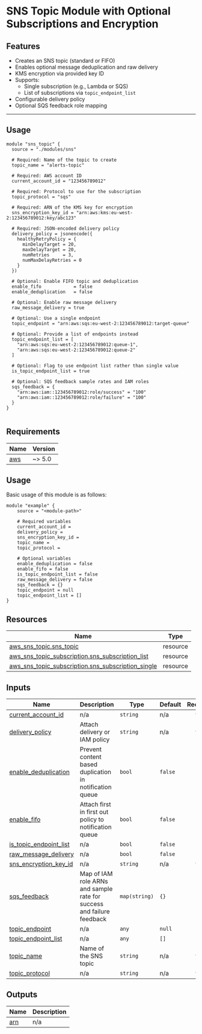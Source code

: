 # SNS Topic Module with Optional Subscriptions and Encryption

## Features

- Creates an SNS topic (standard or FIFO)
- Enables optional message deduplication and raw delivery
- KMS encryption via provided key ID
- Supports:
  - Single subscription (e.g., Lambda or SQS)
  - List of subscriptions via `topic_endpoint_list`
- Configurable delivery policy
- Optional SQS feedback role mapping

---

## Usage

```hcl
module "sns_topic" {
  source = "./modules/sns"

  # Required: Name of the topic to create
  topic_name = "alerts-topic"

  # Required: AWS account ID
  current_account_id = "123456789012"

  # Required: Protocol to use for the subscription
  topic_protocol = "sqs"

  # Required: ARN of the KMS key for encryption
  sns_encryption_key_id = "arn:aws:kms:eu-west-2:123456789012:key/abc123"

  # Required: JSON-encoded delivery policy
  delivery_policy = jsonencode({
    healthyRetryPolicy = {
      minDelayTarget = 20,
      maxDelayTarget = 20,
      numRetries     = 3,
      numMaxDelayRetries = 0
    }
  })

  # Optional: Enable FIFO topic and deduplication
  enable_fifo            = false
  enable_deduplication   = false

  # Optional: Enable raw message delivery
  raw_message_delivery = true

  # Optional: Use a single endpoint
  topic_endpoint = "arn:aws:sqs:eu-west-2:123456789012:target-queue"

  # Optional: Provide a list of endpoints instead
  topic_endpoint_list = [
    "arn:aws:sqs:eu-west-2:123456789012:queue-1",
    "arn:aws:sqs:eu-west-2:123456789012:queue-2"
  ]

  # Optional: Flag to use endpoint list rather than single value
  is_topic_endpoint_list = true

  # Optional: SQS feedback sample rates and IAM roles
  sqs_feedback = {
    "arn:aws:iam::123456789012:role/success" = "100"
    "arn:aws:iam::123456789012:role/failure" = "100"
  }
}


```

<!-- BEGIN_TF_DOCS -->
## Requirements

| Name | Version |
|------|---------|
| <a name="requirement_aws"></a> [aws](#requirement\_aws) | ~> 5.0 |

## Usage
Basic usage of this module is as follows:

```hcl
module "example" {
  	source = "<module-path>"
  
	# Required variables
  	current_account_id = 
  	delivery_policy = 
  	sns_encryption_key_id = 
  	topic_name = 
  	topic_protocol = 
  
	# Optional variables
  	enable_deduplication = false
  	enable_fifo = false
  	is_topic_endpoint_list = false
  	raw_message_delivery = false
  	sqs_feedback = {}
  	topic_endpoint = null
  	topic_endpoint_list = []
}
```

## Resources

| Name | Type |
|------|------|
| [aws_sns_topic.sns_topic](https://registry.terraform.io/providers/hashicorp/aws/latest/docs/resources/sns_topic) | resource |
| [aws_sns_topic_subscription.sns_subscription_list](https://registry.terraform.io/providers/hashicorp/aws/latest/docs/resources/sns_topic_subscription) | resource |
| [aws_sns_topic_subscription.sns_subscription_single](https://registry.terraform.io/providers/hashicorp/aws/latest/docs/resources/sns_topic_subscription) | resource |
## Inputs

| Name | Description | Type | Default | Required |
|------|-------------|------|---------|:--------:|
| <a name="input_current_account_id"></a> [current\_account\_id](#input\_current\_account\_id) | n/a | `string` | n/a | yes |
| <a name="input_delivery_policy"></a> [delivery\_policy](#input\_delivery\_policy) | Attach delivery or IAM policy | `string` | n/a | yes |
| <a name="input_enable_deduplication"></a> [enable\_deduplication](#input\_enable\_deduplication) | Prevent content based duplication in notification queue | `bool` | `false` | no |
| <a name="input_enable_fifo"></a> [enable\_fifo](#input\_enable\_fifo) | Attach first in first out policy to notification queue | `bool` | `false` | no |
| <a name="input_is_topic_endpoint_list"></a> [is\_topic\_endpoint\_list](#input\_is\_topic\_endpoint\_list) | n/a | `bool` | `false` | no |
| <a name="input_raw_message_delivery"></a> [raw\_message\_delivery](#input\_raw\_message\_delivery) | n/a | `bool` | `false` | no |
| <a name="input_sns_encryption_key_id"></a> [sns\_encryption\_key\_id](#input\_sns\_encryption\_key\_id) | n/a | `string` | n/a | yes |
| <a name="input_sqs_feedback"></a> [sqs\_feedback](#input\_sqs\_feedback) | Map of IAM role ARNs and sample rate for success and failure feedback | `map(string)` | `{}` | no |
| <a name="input_topic_endpoint"></a> [topic\_endpoint](#input\_topic\_endpoint) | n/a | `any` | `null` | no |
| <a name="input_topic_endpoint_list"></a> [topic\_endpoint\_list](#input\_topic\_endpoint\_list) | n/a | `any` | `[]` | no |
| <a name="input_topic_name"></a> [topic\_name](#input\_topic\_name) | Name of the SNS topic | `string` | n/a | yes |
| <a name="input_topic_protocol"></a> [topic\_protocol](#input\_topic\_protocol) | n/a | `string` | n/a | yes |
## Outputs

| Name | Description |
|------|-------------|
| <a name="output_arn"></a> [arn](#output\_arn) | n/a |
<!-- END_TF_DOCS -->

